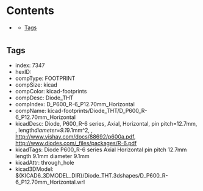 



Contents
========

* [](#)
	* [Tags](#tags)

# 

## Tags

- index: 7347
- hexID: 
- oompType: FOOTPRINT
- oompSize: kicad
- oompColor: kicad-footprints
- oompDesc: Diode_THT
- oompIndex: D_P600_R-6_P12.70mm_Horizontal
- oompName: kicad-footprints/Diode_THT/D_P600_R-6_P12.70mm_Horizontal
- kicadDesc: Diode, P600_R-6 series, Axial, Horizontal, pin pitch=12.7mm, , length*diameter=9.1*9.1mm^2, , http://www.vishay.com/docs/88692/p600a.pdf, http://www.diodes.com/_files/packages/R-6.pdf
- kicadTags: Diode P600_R-6 series Axial Horizontal pin pitch 12.7mm  length 9.1mm diameter 9.1mm
- kicadAttr: through_hole
- kicad3DModel: ${KICAD6_3DMODEL_DIR}/Diode_THT.3dshapes/D_P600_R-6_P12.70mm_Horizontal.wrl
